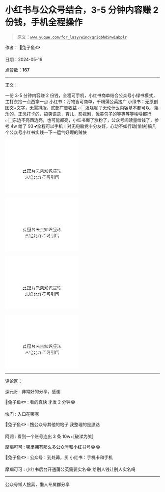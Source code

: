# 小红书与公众号结合，3-5 分钟内容赚 2 份钱，手机全程操作

> 原文：[`www.yuque.com/for_lazy/wind/qriqbhd5nwiabplr`](https://www.yuque.com/for_lazy/wind/qriqbhd5nwiabplr)

作者： 🐰兔子鱼🐟

日期：2024-05-16

点赞数：**167**

* * *

正文：

一份 3-5 分钟内容赚 2 份钱，全程可手机，小红书商单结合公众号小绿书模式，主打东捡一点西拿一点 小红书：万物皆可商单，千粉蒲公英接广
小绿书：无原创图文+文字，无需排版，底部广告收益 👉🏻发啥呢？无论什么内容基本都可以，娱乐的，正念打卡的，搞笑语录，育儿，影视剧，优美句子的等等等等啥啥都行
👉🏻东边不亮西边亮，也可能都亮，小红书爆了涨粉了，公众号阅读量给钱了，参考 4w 给了 93
💕全程可以手机！对无电脑党十分友好，心动不如行动[愉快]搞几个公众号小红书实践一下～运气好爆的贼快

![](img/a7b5bfa9b04502fd4f1d39d5d54bef75.png)

![](img/07a3ce99cb2e948723cf40e81828cfb5.png)

![](img/05b541af53bf97b0e44d21c15230a8bc.png)

![](img/4031acc163245134b499003370ed1048.png)

* * *

评论区：

深元哥 : 非常好的分享，感谢

🐰兔子鱼🐟 : 看的真快 才发 2 分钟😂

快门 : 入口在哪呢

🐰兔子鱼🐟 : 搜公众号其他的帖子 我整理的是思路

阿润 : 看到一个账号连出 3 条 10w+[破涕为笑]

摩羯可可 : 哪里拥有那么多公众号和小红书号😂😂

🐰兔子鱼🐟 : 公众号：到处薅，买 小红书：手机卡和手机

摩羯可可 : 小红书后台开通蒲公英需要实名😂 给别人钱让别人实名吗

* * *

公众号懒人搜索，懒人专属群分享